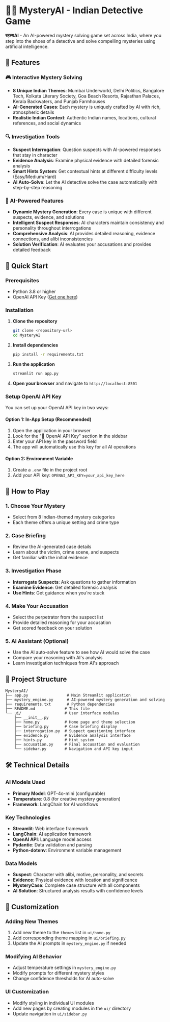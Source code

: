 # 🕵️‍♂️ MysteryAI - Indian Detective Game

**रहस्यAI** - An AI-powered mystery solving game set across India, where you step into the shoes of a detective and solve compelling mysteries using artificial intelligence.

## 🌟 Features

### 🎮 Interactive Mystery Solving
- **8 Unique Indian Themes**: Mumbai Underworld, Delhi Politics, Bangalore Tech, Kolkata Literary Society, Goa Beach Resorts, Rajasthan Palaces, Kerala Backwaters, and Punjab Farmhouses
- **AI-Generated Cases**: Each mystery is uniquely crafted by AI with rich, atmospheric details
- **Realistic Indian Context**: Authentic Indian names, locations, cultural references, and social dynamics

### 🔍 Investigation Tools
- **Suspect Interrogation**: Question suspects with AI-powered responses that stay in character
- **Evidence Analysis**: Examine physical evidence with detailed forensic analysis
- **Smart Hints System**: Get contextual hints at different difficulty levels (Easy/Medium/Hard)
- **AI Auto-Solve**: Let the AI detective solve the case automatically with step-by-step reasoning

### 🤖 AI-Powered Features
- **Dynamic Mystery Generation**: Every case is unique with different suspects, evidence, and solutions
- **Intelligent Suspect Responses**: AI characters maintain consistency and personality throughout interrogations
- **Comprehensive Analysis**: AI provides detailed reasoning, evidence connections, and alibi inconsistencies
- **Solution Verification**: AI evaluates your accusations and provides detailed feedback

## 🚀 Quick Start

### Prerequisites
- Python 3.8 or higher
- OpenAI API Key ([Get one here](https://platform.openai.com/api-keys))

### Installation

1. **Clone the repository**
   ```bash
   git clone <repository-url>
   cd MysteryAI
   ```

2. **Install dependencies**
   ```bash
   pip install -r requirements.txt
   ```

3. **Run the application**
   ```bash
   streamlit run app.py
   ```

4. **Open your browser** and navigate to `http://localhost:8501`

### Setup OpenAI API Key

You can set up your OpenAI API key in two ways:

#### Option 1: In-App Setup (Recommended)
1. Open the application in your browser
2. Look for the "🔑 OpenAI API Key" section in the sidebar
3. Enter your API key in the password field
4. The app will automatically use this key for all AI operations

#### Option 2: Environment Variable
1. Create a `.env` file in the project root
2. Add your API key: `OPENAI_API_KEY=your_api_key_here`

## 🎯 How to Play

### 1. Choose Your Mystery
- Select from 8 Indian-themed mystery categories
- Each theme offers a unique setting and crime type

### 2. Case Briefing
- Review the AI-generated case details
- Learn about the victim, crime scene, and suspects
- Get familiar with the initial evidence

### 3. Investigation Phase
- **Interrogate Suspects**: Ask questions to gather information
- **Examine Evidence**: Get detailed forensic analysis
- **Use Hints**: Get guidance when you're stuck

### 4. Make Your Accusation
- Select the perpetrator from the suspect list
- Provide detailed reasoning for your accusation
- Get scored feedback on your solution

### 5. AI Assistant (Optional)
- Use the AI auto-solve feature to see how AI would solve the case
- Compare your reasoning with AI's analysis
- Learn investigation techniques from AI's approach

## 📁 Project Structure

```
MysteryAI/
├── app.py                 # Main Streamlit application
├── mystery_engine.py      # AI-powered mystery generation and solving
├── requirements.txt       # Python dependencies
├── README.md             # This file
└── ui/                   # User interface modules
    ├── __init__.py
    ├── home.py           # Home page and theme selection
    ├── briefing.py       # Case briefing display
    ├── interrogation.py  # Suspect questioning interface
    ├── evidence.py       # Evidence analysis interface
    ├── hints.py          # Hint system
    ├── accusation.py     # Final accusation and evaluation
    └── sidebar.py        # Navigation and API key input
```

## 🛠️ Technical Details

### AI Models Used
- **Primary Model**: GPT-4o-mini (configurable)
- **Temperature**: 0.8 (for creative mystery generation)
- **Framework**: LangChain for AI workflows

### Key Technologies
- **Streamlit**: Web interface framework
- **LangChain**: AI application framework
- **OpenAI API**: Language model access
- **Pydantic**: Data validation and parsing
- **Python-dotenv**: Environment variable management

### Data Models
- **Suspect**: Character with alibi, motive, personality, and secrets
- **Evidence**: Physical evidence with location and significance
- **MysteryCase**: Complete case structure with all components
- **AI Solution**: Structured analysis results with confidence levels

## 🎨 Customization

### Adding New Themes
1. Add new theme to the `themes` list in `ui/home.py`
2. Add corresponding theme mapping in `ui/briefing.py`
3. Update the AI prompts in `mystery_engine.py` if needed

### Modifying AI Behavior
- Adjust temperature settings in `mystery_engine.py`
- Modify prompts for different mystery styles
- Change confidence thresholds for AI auto-solve

### UI Customization
- Modify styling in individual UI modules
- Add new pages by creating modules in the `ui/` directory
- Update navigation in `ui/sidebar.py`
